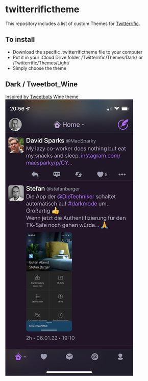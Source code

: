 # twitterrifictheme

This repository includes a list of custom Themes for [Twitterrific](https://twitterrific.com/ios).

## To install
- Download the specific .twitterrifictheme file to your computer
- Put it in your iCloud Drive folder /Twitterrific/Themes/Dark/ or /Twitterrific/Themes/Light/
- Simply choose the theme 

## Dark / Tweetbot_Wine
Inspired by [Tweetbots](https://tapbots.com/tweetbot/) Wine theme
![Tweetbot_Wine](Dark/Tweetbot_Wine.jpeg)